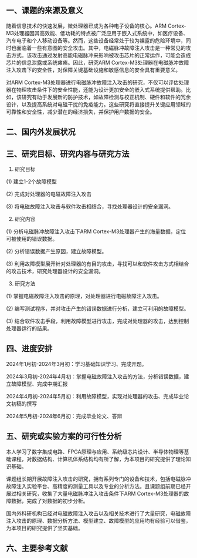 ## 一、课题的来源及意义

随着信息技术的快速发展，微处理器已成为各种电子设备的核心。ARM Cortex-M3处理器因其高效能、低功耗的特点被广泛应用于嵌入式系统中，如医疗设备、汽车电子和个人移动设备等。然而，这些设备经常处于较为裸露的危险环境中，同时也面临着一些有意图的安全攻击。其中，电磁脉冲故障注入攻击是一种常见的攻击方式。该攻击通过发射高能电磁脉冲来影响被攻击芯片的正常运作，可能会造成芯片的信息泄露或系统瘫痪。因此，研究ARM Cortex-M3处理器在电磁脉冲故障注入攻击下的安全性，对保障关键基础设施和敏感信息的安全具有重要意义。

对ARM Cortex-M3处理器进行电磁脉冲故障注入攻击的研究，不仅可以评估处理器在物理攻击条件下的安全性能，还能为设计更加安全的嵌入式系统提供帮助。比如，该研究有助于发展新的防护技术，如故障检测与校正机制、硬件和软件的冗余设计，以及提高系统对电磁干扰的免疫能力。这些研究将直接提升关键应用领域的可靠性和安全性，减少潜在的经济损失，并保护用户数据的安全。        

## 二、国内外发展状况



## 三、研究目标、研究内容与研究方法

1. 研究目标

(1) 建立1-2个故障模型

(2) 完成对处理器的电磁故障注入攻击

(3) 将电磁故障注入攻击与软件攻击相结合，寻找处理器设计的安全漏洞。

2. 研究内容

(1) 分析电磁脉冲故障注入攻击下ARM Cortex-M3处理器产生的海量数据，定位可被使用的错误数据。

(2) 分析错误数据产生原因，建立故障模型。

(3) 利用故障模型展开针对处理器的有目的攻击，寻找可以和软件攻击方式相结合的攻击技术，研究处理器设计的安全漏洞。  

3. 研究方法

(1) 掌握电磁故障注入攻击的原理，对处理器进行电磁故障注入攻击。

(2) 编写测试程序，并对攻击产生的错误数据进行分析，建立可利用的故障模型。 

(3) 结合软件攻击手段，利用故障模型进行攻击，完成对处理器的攻击，达到控制处理器运行的结果。

## 四、进度安排

2024年1月初-2024年3月初：学习基础知识学习、完成开题。

2024年3月初-2024年4月初：掌握电磁故障注入攻击的方法，分析错误数据，建立故障模型、完成中期汇报

2024年4月初-2024年5月初：利用故障模型，实现对处理器的攻击、完成毕业论文初稿的撰写

2024年5月初-2024年6月初：完成毕业论文、答辩

## 五、研究或实验方案的可行性分析

本人学习了数字集成电路、FPGA原理与应用、系统级芯片设计、半导体物理等基础课程，对数据结构、计算机体系结构均有所了解，为本项目的研究提供了理论知识基础。

课题组长期开展故障注入攻击的研究，拥有系列专门的设备和技术，包括电磁脉冲故障注入实验平台、高精度的测量工具以及专业的分析方法。且课题组前期已经开展过相关研究，收集了大量电磁脉冲注入攻击条件下ARM Cortex-M3处理器的故障数据，完成了对数据的初步分析。

国内外科研机构已经对电磁故障注入攻击以及相关技术进行了大量研究，电磁故障注入攻击的原理、数据分析方法、模型建立、故障模型的应用均有经验可以借鉴，为本项目的研究提供了坚实基础。

## 六、主要参考文献                 